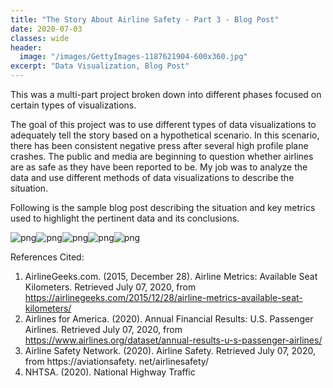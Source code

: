 ```yaml
---
title: "The Story About Airline Safety - Part 3 - Blog Post"
date: 2020-07-03
classes: wide
header:
  image: "/images/GettyImages-1187621904-600x360.jpg"
excerpt: "Data Visualization, Blog Post"
---
```

This was a multi-part project broken down into different phases focused on certain types of visualizations.

The goal of this project was to use different types of data visualizations to adequately tell the story based on a hypothetical scenario.  In this scenario, there has been consistent negative press after several high profile plane crashes.  The public and media are beginning to question whether airlines are as safe as they have been reported to be.  My job was to analyze the data and use different methods of data visualizations to describe the situation.

Following is the sample blog post describing the situation and key metrics used to highlight the pertinent data and its conclusions.

![png](/images/dataviz/Blog1.png)![png](/images/dataviz/Blog2.png)![png](/images/dataviz/Blog3.png)![png](/images/dataviz/Blog4.png)![png](/images/dataviz/Blog5.png)


References Cited:

1. AirlineGeeks.com. (2015, December 28). Airline Metrics: Available Seat Kilometers. Retrieved July 07, 2020,
from https://airlinegeeks.com/2015/12/28/airline-metrics-available-seat-kilometers/
2. Airlines for America. (2020). Annual Financial Results: U.S. Passenger Airlines. Retrieved July 07, 2020, from
https://www.airlines.org/dataset/annual-results-u-s-passenger-airlines/
3. Airline Safety Network. (2020). Airline Safety. Retrieved July 07, 2020, from https://aviationsafety.
net/airlinesafety/
4. NHTSA. (2020). National Highway Traffic

